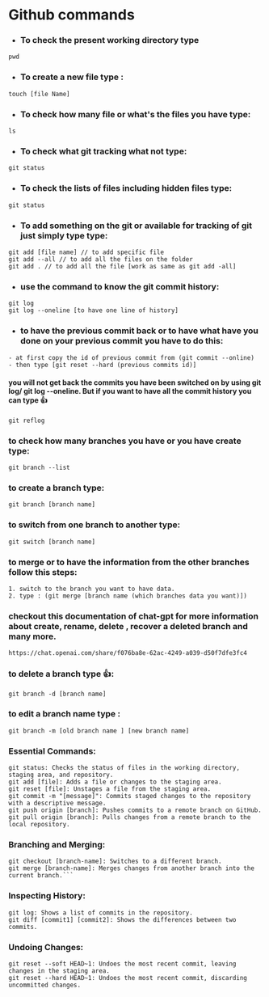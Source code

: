 # Github commands

- ### To check the present working directory type

```
pwd
```

- ### To create a new file type :

```
touch [file Name]
```

- ### To check how many file or what's the files you have type:

```
ls
```

- ### To check what git tracking what not type:

```
git status
```

- ### To check the lists of files including hidden files type:

```
git status
```

- ### To add something on the git or available for tracking of git just simply type type:

```
git add [file name] // to add specific file
git add --all // to add all the files on the folder
git add . // to add all the file [work as same as git add -all]
```

- ### use the command to know the git commit history:

```
git log
git log --oneline [to have one line of history]
```

- ### to have the previous commit back or to have what have you done on your previous commit you have to do this:

```
- at first copy the id of previous commit from (git commit --online)
- then type [git reset --hard (previous commits id)]
```

#### you will not get back the commits you have been switched on by using git log/ git log --oneline. But if you want to have all the commit history you can type 👍

```
git reflog
```

### to check how many branches you have or you have create type:

```
git branch --list
```

### to create a branch type:

```
git branch [branch name]
```

### to switch from one branch to another type:

```
git switch [branch name]
```

### to merge or to have the information from the other branches follow this steps:

```
1. switch to the branch you want to have data.
2. type : (git merge [branch name (which branches data you want)])
```

### checkout this documentation of chat-gpt for more information about create, rename, delete , recover a deleted branch and many more.

```
https://chat.openai.com/share/f076ba8e-62ac-4249-a039-d50f7dfe3fc4
```

### to delete a branch type 👍:

```
git branch -d [branch name]
```

### to edit a branch name type :

```
git branch -m [old branch name ] [new branch name]
```

### Essential Commands:

```
git status: Checks the status of files in the working directory, staging area, and repository.
git add [file]: Adds a file or changes to the staging area.
git reset [file]: Unstages a file from the staging area.
git commit -m "[message]": Commits staged changes to the repository with a descriptive message.
git push origin [branch]: Pushes commits to a remote branch on GitHub.
git pull origin [branch]: Pulls changes from a remote branch to the local repository.

```

### Branching and Merging:

```git branch [branch-name]: Creates a new branch.
git checkout [branch-name]: Switches to a different branch.
git merge [branch-name]: Merges changes from another branch into the current branch.```
```

### Inspecting History:

```
git log: Shows a list of commits in the repository.
git diff [commit1] [commit2]: Shows the differences between two commits.
```

### Undoing Changes:

```
git reset --soft HEAD~1: Undoes the most recent commit, leaving changes in the staging area.
git reset --hard HEAD~1: Undoes the most recent commit, discarding uncommitted changes.
```